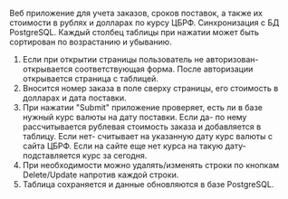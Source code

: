 Веб приложение для учета заказов, сроков поставок, а также их стоимости в рублях и долларах по курсу ЦБРФ. Синхронизация с БД PostgreSQL. 
Каждый столбец таблицы при нажатии может быть сортирован по возрастанию и убыванию.

1. Если при открытии страницы пользователь не авторизован- открывается соответствующая форма. После авторизации открывается страница с таблицей.
2. Вносится номер заказа в поле сверху страницы, его стоимость в долларах и дата поставки.
3. При нажатии "Submit" приложение проверяет, есть ли в базе нужный курс валюты на дату поставки.
Если да- по нему рассчитывается рублевая стоимость заказа и добавляется в таблицу. 
Если нет- считывает на указанную дату курс валюты с сайта ЦБРФ. Если на сайте еще нет курса на такую дату- подставляется курс за сегодня. 
4. При необходимости можно удалять/изменять строки по кнопкам Delete/Update напротив каждой строки.
5. Таблица сохраняется и данные обновляются в базе PostgreSQL.
